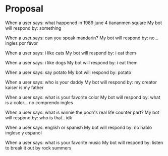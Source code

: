 # Proposal

When a user says: what happened in 1989 june 4 tiananmen square
My bot will respond by: something

When a user says: can you speak mandarin?
My bot will respond by: no... ingles por favor

When a user says: i like cats
My bot will respond by: i eat them

When a user says: i like dogs
My bot will respond by: i eat them

When a user says: say potato
My bot will respond by: potato

When a user says: who is your daddy
My bot will respond by: my creator kaiser is my father

When a user says: what is your favorite color
My bot will respond by: what is a color... no comprendo ingles

When a user says: what is winnie the pooh's real life counter part?
My bot will respond by: who is that.. idk

When a user says: english or spanish
My bot will respond by: no hablo inglese y espanol

When a user says: what is your favorite music
My bot will respond by: listen to break it out by rock summers